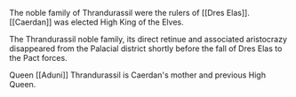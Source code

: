 The noble family of Thrandurassil were the rulers of [[Dres Elas]].  
[[Caerdan]] was elected High King of the Elves.

The Thrandurassil noble family, its direct retinue and associated aristocrazy disappeared from the Palacial district shortly before the fall of Dres Elas to the Pact forces.

Queen [[Aduni]] Thrandurassil is Caerdan's mother and previous High Queen.